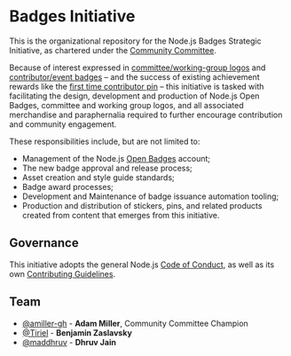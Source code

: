 # Badges Initiative

This is the organizational repository for the Node.js Badges Strategic Initiative, as chartered under the [Community Committee].

Because of interest expressed in [committee/working-group logos](https://github.com/nodejs/build/issues/529) and [contributor/event badges](https://github.com/nodejs/community-committee/issues/212#issuecomment-366805114) – and the success of existing achievement rewards like the [first time contributor pin](http://pbs.twimg.com/media/DN9YuC-XkAE4WSi.jpg) – this initiative is tasked with facilitating the design, development and production of Node.js Open Badges, committee and working group logos, and all associated merchandise and paraphernalia required to further encourage contribution and community engagement.

These responsibilities include, but are not limited to:
 - Management of the Node.js [Open Badges] account;
 - The new badge approval and release process;
 - Asset creation and style guide standards;
 - Badge award processes;
 - Development and Maintenance of badge issuance automation tooling;
 - Production and distribution of stickers, pins, and related products created from content that emerges from this initiative.

## Governance
This initiative adopts the general Node.js [Code of Conduct], as well as its own
[Contributing Guidelines].

## Team
- [@amiller-gh](https://github.com/amiller-gh) - **Adam Miller**, Community Committee Champion
- [@Tiriel](https://github.com/Tiriel) - **Benjamin Zaslavsky**
- [@maddhruv](https://github.com/maddhruv) - **Dhruv Jain**

[Community Committee]: https://github.com/nodejs/community-committee
[Open Badges]: https://openbadges.org/get-started/
[Code of Conduct]: https://github.com/nodejs/admin/blob/master/CODE_OF_CONDUCT.md
[Contributing Guidelines]: ./CONTRIBUTING.md
